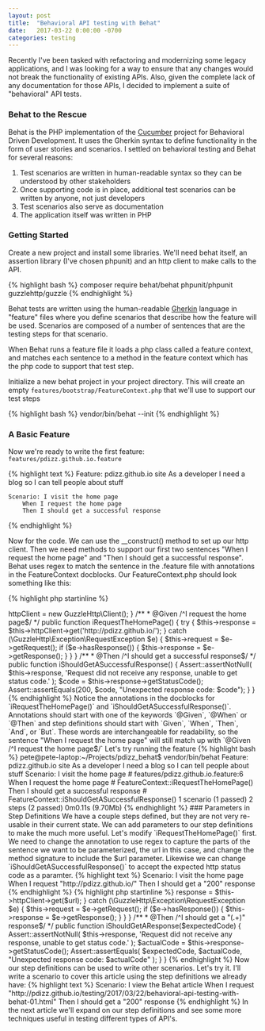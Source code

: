 ```yaml
---
layout: post
title:  "Behavioral API testing with Behat"
date:   2017-03-22 0:00:00 -0700
categories: testing
---
```


Recently I've been tasked with refactoring and modernizing some legacy applications, and I was looking 
for a way to ensure that any changes would not break the functionality of existing APIs. Also, given the
complete lack of any documentation for those APIs, I decided to implement a suite of "behavioral" API tests.

### Behat to the Rescue

Behat is the PHP implementation of the [Cucumber](https://en.wikipedia.org/wiki/Cucumber_(software)) project for 
Behavioral Driven Development. It uses the Gherkin syntax to define functionality in the form of user stories 
and scenarios. I settled on behavioral testing and Behat for several reasons:

1. Test scenarios are written in human-readable syntax so they can be understood by other stakeholders
1. Once supporting code is in place, additional test scenarios can be written by anyone, not just developers
1. Test scenarios also serve as documentation
1. The application itself was written in PHP

### Getting Started

Create a new project and install some libraries. We'll need behat itself, an assertion library (I've chosen phpunit)
and an http client to make calls to the API.

{% highlight bash %}
composer require behat/behat phpunit/phpunit guzzlehttp/guzzle
{% endhighlight %}

Behat tests are written using the human-readable [Gherkin](https://en.wikipedia.org/wiki/Cucumber_(software)#Gherkin_.28Language.29)
language in "feature" files where you define scenarios that describe how the feature will be used. Scenarios are
composed of a number of sentences that are the testing steps for that scenario.

When Behat runs a feature file it loads a php class called a feature context, and matches each sentence
to a method in the feature context which has the php code to support that test step.

Initialize a new behat project in your project directory. This will create an empty `features/bootstrap/FeatureContext.php` 
that we'll use to support our test steps

{% highlight bash %}
vendor/bin/behat --init
{% endhighlight %}

### A Basic Feature

Now we're ready to write the first feature: `features/pdizz.github.io.feature`

{% highlight text %}
Feature: pdizz.github.io site
    As a developer
    I need a blog
    so I can tell people about stuff

    Scenario: I visit the home page
        When I request the home page
        Then I should get a successful response
{% endhighlight %}

Now for the code. We can use the __construct() method to set up our http client. Then we need methods to support our 
first two sentences "When I request the home page" and "Then I should get a successful response". Behat uses regex
to match the sentence in the .feature file with annotations in the FeatureContext docblocks. Our FeatureContext.php
should look something like this:
        
{% highlight php startinline %} 
<?php

use Behat\Behat\Context\Context;
use Behat\Gherkin\Node\PyStringNode;
use Behat\Gherkin\Node\TableNode;
use PHPUnit\Framework\Assert;

/**
 * Defines application features from the specific context.
 */
class FeatureContext implements Context
{
    protected $httpClient;

    /** @var \GuzzleHttp\Psr7\Request */
    protected $request;

    /** @var \GuzzleHttp\Psr7\Response */
    protected $response;

    /**
     * Initializes context.
     *
     * Every scenario gets its own context instance.
     * You can also pass arbitrary arguments to the
     * context constructor through behat.yml.
     */
    public function __construct()
    {
        $this->httpClient = new GuzzleHttp\Client();
    }

    /**
     * @Given /^I request the home page$/
     */
    public function iRequestTheHomePage()
    {
        try {
            $this->response = $this->httpClient->get('http://pdizz.github.io/');
        } catch (\GuzzleHttp\Exception\RequestException $e) {
            $this->request = $e->getRequest();
            if ($e->hasResponse()) {
                $this->response = $e->getResponse();
            }
        }
    }

    /**
     * @Then /^I should get a successful response$/
     */
    public function iShouldGetASuccessfulResponse()
    {
        Assert::assertNotNull(
            $this->response,
            'Request did not receive any response, unable to get status code.'
        );

        $code = $this->response->getStatusCode();
        Assert::assertEquals(200, $code, "Unexpected response code: $code");
    }
}
{% endhighlight %}
    
Notice the annotations in the docblocks for `iRequestTheHomePage()` and `iShouldGetASuccessfulResponse()`.
Annotations should start with one of the keywords `@Given`, `@When` or `@Then` and step definitions should
start with `Given`, `When`, `Then`, `And`, or `But`. These words are interchangeable for readability, so the 
sentence "When I request the home page" will still match up with `@Given /^I request the home page$/`

Let's try running the feature

{% highlight bash %}
pete@pete-laptop:~/Projects/pdizz_behat$ vendor/bin/behat
Feature: pdizz.github.io site
    As a developer
    I need a blog
    so I can tell people about stuff

  Scenario: I visit the home page           # features/pdizz.github.io.feature:6
    When I request the home page            # FeatureContext::iRequestTheHomePage()
    Then I should get a successful response # FeatureContext::iShouldGetASuccessfulResponse()

1 scenario (1 passed)
2 steps (2 passed)
0m0.11s (9.70Mb)
{% endhighlight %}

### Parameters in Step Definitions

We have a couple steps defined, but they are not very re-usable in their current state. We can add parameters to our
step definitions to make the much more useful. Let's modify `iRequestTheHomePage()` first. We need to change the 
annotation to use regex to capture the parts of the sentence we want to be parameterized, the url in this case, 
and change the method signature to include the $url parameter.
 
Likewise we can change `iShouldGetASuccessfulResponse()` to accept the expected http status code as a paramter.

{% highlight text %}
    Scenario: I visit the home page
        When I request "http://pdizz.github.io/"
        Then I should get a "200" response
{% endhighlight %}

{% highlight php startinline %}
<?php
...
    /**
     * @Given /^I request "(.+)"$/
     */
    public function iRequest($url)
    {
        try {
            $this->response = $this->httpClient->get($url);
        } catch (\GuzzleHttp\Exception\RequestException $e) {
            $this->request = $e->getRequest();
            if ($e->hasResponse()) {
                $this->response = $e->getResponse();
            }
        }
    }

    /**
     * @Then /^I should get a "(.+)" response$/
     */
    public function iShouldGetAResponse($expectedCode)
    {
        Assert::assertNotNull(
            $this->response,
            'Request did not receive any response, unable to get status code.'
        );

        $actualCode = $this->response->getStatusCode();
        Assert::assertEquals(
            $expectedCode,
            $actualCode,
            "Unexpected response code: $actualCode"
        );
    }
}
{% endhighlight %}

Now our step definitions can be used to write other scenarios. Let's try it. I'll write a scenario to cover this
article using the step definitions we already have:

{% highlight text %}
    Scenario: I view the Behat article
        When I request "http://pdizz.github.io/testing/2017/03/22/behavioral-api-testing-with-behat-01.html"
        Then I should get a "200" response
{% endhighlight %}

In the next article we'll expand on our step definitions and see some more techniques useful in testing different
types of API's.
